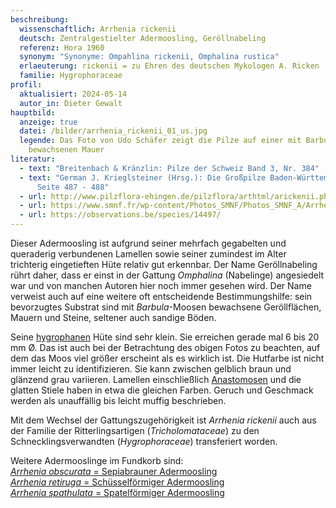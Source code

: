 ```yaml
---
beschreibung:
  wissenschaftlich: Arrhenia rickenii
  deutsch: Zentralgestielter Adermoosling, Geröllnabeling
  referenz: Hora 1960
  synonym: "Synonyme: Ompahlina rickenii, Omphalina rustica"
  erlaeuterung: rickenii = zu Ehren des deutschen Mykologen A. Ricken
  familie: Hygrophoraceae
profil:
  aktualisiert: 2024-05-14
  autor_in: Dieter Gewalt
hauptbild:
  anzeige: true
  datei: /bilder/arrhenia_rickenii_01_us.jpg
  legende: Das Foto von Udo Schäfer zeigt die Pilze auf einer mit Barbula-Moos
    bewachsenen Mauer
literatur:
  - text: "Breitenbach & Kränzlin: Pilze der Schweiz Band 3, Nr. 384"
  - text: "German J. Krieglsteiner (Hrsg.): Die Großpilze Baden-Württembergs Band 3,
      Seite 487 - 488"
  - url: http://www.pilzflora-ehingen.de/pilzflora/arthtml/arickenii.php
  - url: https://www.smnf.fr/wp-content/Photos_SMNF/Photos_SMNF_A/Arrhenia_rickenii.htm
  - url: https://observations.be/species/14497/
---
```

Dieser Adermoosling ist aufgrund seiner mehrfach gegabelten und queraderig verbundenen Lamellen sowie seiner zumindest im Alter trichterig eingetieften Hüte relativ gut erkennbar. Der Name Geröllnabeling rührt daher, dass er einst in der Gattung *Omphalina* (Nabelinge) angesiedelt war und von manchen Autoren hier noch immer gesehen wird. Der Name verweist auch auf eine weitere oft entscheidende Bestimmungshilfe: sein bevorzugtes Substrat sind mit *Barbula*-Moosen bewachsene  Geröllflächen, Mauern und Steine, seltener auch sandige Böden.

Seine [hygrophanen](hygrophan "Glossar") Hüte sind sehr klein. Sie erreichen gerade mal 6 bis 20 mm Ø. Das ist auch bei der Betrachtung des obigen Fotos zu beachten, auf dem das Moos viel größer erscheint als es wirklich ist. Die Hutfarbe ist nicht immer leicht zu identifizieren. Sie kann zwischen gelblich braun und glänzend grau variieren. Lamellen einschließlich [Anastomosen](Anastomosen "Glossar") und die glatten Stiele haben in etwa die gleichen Farben. Geruch und Geschmack werden als unauffällig bis leicht muffig beschrieben.

Mit dem Wechsel der Gattungszugehörigkeit ist *Arrhenia rickenii* auch aus der Familie der Ritterlingsartigen (*Tricholomataceae*) zu den Schnecklingsverwandten (*Hygrophoraceae*) transferiert worden.

Weitere Adermooslinge im Fundkorb sind:  
[*Arrhenia obscurata* = Sepiabrauner Adermoosling](/pilze/arrhenia-obscurata-sepiabrauner-adermoosling)  
[*Arrhenia retiruga* = Schüsselförmiger Adermoosling](/pilze/arrhenia-retiruga-schüsselförmiger-adermoosling)  
[*Arrhenia spathulata* = Spatelförmiger Adermoosling](/pilze/arrhenia-spathulata-spatelförmiger-adermoosling)